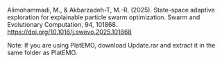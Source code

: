 Alimohammadi, M., & Akbarzadeh-T, M.-R. (2025). State-space adaptive exploration for explainable particle swarm optimization. Swarm and Evolutionary Computation, 94, 101868. https://doi.org/10.1016/j.swevo.2025.101868


Note: If you are using PlatEMO, download Update.rar and extract it in the same folder as PlatEMO.

